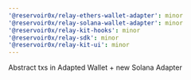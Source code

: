 ```yaml
---
'@reservoir0x/relay-ethers-wallet-adapter': minor
'@reservoir0x/relay-solana-wallet-adapter': minor
'@reservoir0x/relay-kit-hooks': minor
'@reservoir0x/relay-sdk': minor
'@reservoir0x/relay-kit-ui': minor
---
```


Abstract txs in Adapted Wallet + new Solana Adapter
